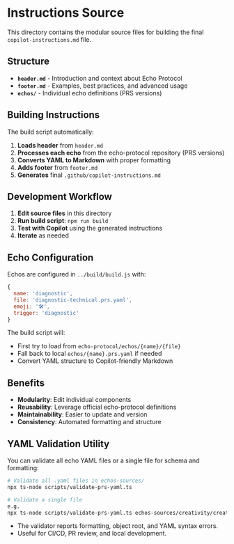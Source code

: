 # Instructions Source

This directory contains the modular source files for building the final `copilot-instructions.md` file.

## Structure

- **`header.md`** - Introduction and context about Echo Protocol
- **`footer.md`** - Examples, best practices, and advanced usage
- **`echos/`** - Individual echo definitions (PRS versions)

## Building Instructions

The build script automatically:

1. **Loads header** from `header.md`
2. **Processes each echo** from the echo-protocol repository (PRS versions)
3. **Converts YAML to Markdown** with proper formatting
4. **Adds footer** from `footer.md`
5. **Generates** final `.github/copilot-instructions.md`

## Development Workflow

1. **Edit source files** in this directory
2. **Run build script**: `npm run build`
3. **Test with Copilot** using the generated instructions
4. **Iterate** as needed

## Echo Configuration

Echos are configured in `../build/build.js` with:

```javascript
{
  name: 'diagnostic',
  file: 'diagnostic-technical.prs.yaml',
  emoji: '🛠️',
  trigger: 'diagnostic'
}
```

The build script will:

- First try to load from `echo-protocol/echos/{name}/{file}`
- Fall back to local `echos/{name}.prs.yaml` if needed
- Convert YAML structure to Copilot-friendly Markdown

## Benefits

- **Modularity**: Edit individual components
- **Reusability**: Leverage official echo-protocol definitions
- **Maintainability**: Easier to update and version
- **Consistency**: Automated formatting and structure

## YAML Validation Utility

You can validate all echo YAML files or a single file for schema and formatting:

```bash
# Validate all .yaml files in echos-sources/
npx ts-node scripts/validate-prs-yaml.ts

# Validate a single file
e.g.
npx ts-node scripts/validate-prs-yaml.ts echos-sources/creativity/creativity-divergent.prs.es.yaml
```

- The validator reports formatting, object root, and YAML syntax errors.
- Useful for CI/CD, PR review, and local development.
